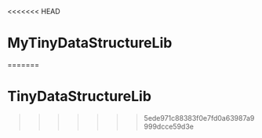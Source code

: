 <<<<<<< HEAD
# MyTinyDataStructureLib

=======
# TinyDataStructureLib
>>>>>>> 5ede971c88383f0e7fd0a63987a9999dcce59d3e
